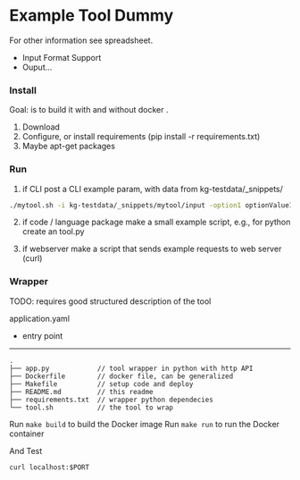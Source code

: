 # Example Tool Dummy

For other information see spreadsheet.
- Input Format Support
- Ouput...

### Install

Goal: is to build it with and without docker .

1. Download
2. Configure, or install requirements (pip install -r requirements.txt)
3. Maybe apt-get packages

### Run

1. if CLI post a CLI example param, with data from kg-testdata/_snippets/

```bash
./mytool.sh -i kg-testdata/_snippets/mytool/input -option1 optionValue1 > output.txt
```

2. if code / language package
make a small example script, e.g., for python create an tool.py

3. if webserver
make a script that sends example requests to web server (curl)

### Wrapper

TODO: requires good structured description of the tool

application.yaml
- entry point


---



```
.
├── app.py            // tool wrapper in python with http API
├── Dockerfile        // docker file, can be generalized
├── Makefile          // setup code and deploy
├── README.md         // this readme
├── requirements.txt  // wrapper python dependecies
└── tool.sh           // the tool to wrap
```

Run `make build` to build the Docker image
Run `make run` to run the Docker container

And Test
```
curl localhost:$PORT 
```
